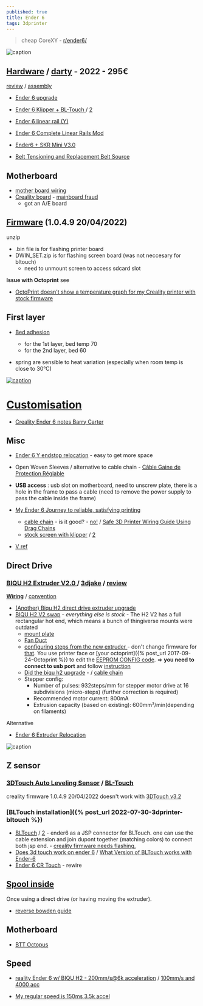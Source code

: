 ```yaml
---
published: true
title: Ender 6
tags: 3dprinter
---
```

> cheap CoreXY -  [r/ender6/](https://www.reddit.com/r/ender6/)

![caption](https://external-content.duckduckgo.com/iu/?u=https%3A%2F%2Ftse1.mm.bing.net%2Fth%3Fid%3DOIP.J-kyutn5uYHtPmCA_dqoVgAAAA%26pid%3DApi&f=1) 

##  [Hardware](https://www.amazon.fr/Imprimante-Creality-dimpression-silencieuse-Nouvellement/dp/B08MQ2NBXS/ref=sr_1_1?__mk_fr_FR=%C3%85M%C3%85%C5%BD%C3%95%C3%91&crid=3CN8NCG8ZFNMA&keywords=ender%2B6&qid=1643478583&sprefix=ender%2B6%2Caps%2C182&sr=8-1&th=1) / [darty](https://www.darty.com/nav/achat/informatique/imprimante_scanner/imprimante/creality_imprimante_3d_creality_a_structure_cubique_amelioree_ender_6_250_250_400mm_grande_taille_d_imprimante_ecran_tactile_couleur_hd_4_3_pouces__MK765783144.html) - 2022 - 295€

[review](https://3dprintbeginner.com/creality-ender-6-review/) / [assembly](https://forums.creality3dofficial.com/my-ender-6-assembly-process/)
- [Ender 6 upgrade](https://3dprintbeginner.com/creality-ender-6-upgrades-paid-and-free/)

- [Ender 6 Klipper + BL-Touch ](https://www.smith3d.com/ender-6-klipper-bl-touch/) / [2](https://3dprintbeginner.com/how-to-install-klipper-on-creality-ender-6/)
- [Ender 6 linear rail (Y)](https://www.thingiverse.com/thing:4757747)
- [Ender 6 Complete Linear Rails Mod](https://www.thingiverse.com/thing:4757747/remixes)
- [Ender6 + SKR Mini V3.0](https://www.reddit.com/r/ender6/comments/sii1jf/ender6_skr_mini_v30/)

- [Belt Tensioning and Replacement Belt Source](https://www.reddit.com/r/ender6/comments/prxn5o/belt_tensioning_and_replacement_belt_source/)

## Motherboard

- [ mother board wiring](https://user-images.githubusercontent.com/46035129/101119293-caad8480-35c9-11eb-960d-3d9c698b4ba0.png)
- [Creality board](https://www.reddit.com/r/ender6/comments/rggqp3/comment/homyl8i/) - [mainboard fraud](https://youtu.be/DAfIEkHHoQc?t=79)
	- got an A/E board 


## [Firmware](https://www.creality.com/pages/download-ender-6?spm=..page_1934481.products_display_1.1) (1.0.4.9 20/04/2022)

unzip
- .bin file is for flashing printer board
- DWIN_SET.zip is for flashing screen board (was not neccesary for bltouch)
	- need to unmount screen to access sdcard slot

**Issue with Octoprint**
see 
- [OctoPrint doesn't show a temperature graph for my Creality printer with stock firmware ](https://community.octoprint.org/t/octoprint-doesnt-show-a-temperature-graph-for-my-creality-printer-with-stock-firmware/23901#double)

## First layer
- [Bed adhesion](https://www.reddit.com/r/3Dprinting/comments/9g7hmp/ender_3_creality_glass_bed_not_sticking/)
	- for the 1st layer, bed temp 70
	- for the 2nd layer, bed 60

- spring are sensible to heat variation (especially when room temp is close to 30°C)

[![caption](https://preview.redd.it/jp6mdnn97s361.jpg?width=640&crop=smart&auto=webp&s=68a346a3bfce06b129417b18ed712afeccf10100) ](https://www.reddit.com/r/ender6/comments/k8id45/why_is_the_ender_6_not_getting_as_much_attention/)

# [Customisation](https://www.thingiverse.com/yd007/collections/ender6)

- [Creality Ender 6 notes Barry Carter](https://github.com/ginge/Ender6)

## Misc
- [Ender 6 Y endstop relocation](https://www.thingiverse.com/thing:5222477) - easy to get more space
- Open Woven Sleeves / alternative to cable chain - [Câble Gaine de Protection Réglable](https://www.amazon.fr/gp/product/B08YN56FYG/ref=ppx_yo_dt_b_asin_title_o00_s00?ie=UTF8&psc=1)
- **USB access** : usb slot on motherboard, need to unscrew plate, there is a hole in the frame to pass a cable (need to remove the power supply to pass the cable inside the frame)

- [My Ender 6 Journey to reliable, satisfying printing](https://www.reddit.com/r/ender6/comments/vf7qbt/my_ender_6_journey_to_reliable_satisfying_printing/)
	
	- [cable chain](https://www.thingiverse.com/thing:4731935) - is it good? - [no!](https://linustechtips.com/topic/1383007-3d-printer-drag-chain-an-opinion-piece-on-printed-energy-chains/) / [Safe 3D Printer Wiring Guide Using Drag Chains](https://www.youtube.com/watch?v=_HiuY015rOY&t=90s)
    - [stock screen with klipper](https://www.reddit.com/r/ender6/comments/rggqp3/comment/homyl8i/) / [2](https://www.youtube.com/watch?v=t1FgE3OgUA8)
- [V ref](https://www.reddit.com/r/ender6/comments/u7zmxc/ender_6_wbiqu_h2_vref_value_issues_mixed_drivers/)

## Direct Drive

### [BIQU H2 Extruder V2.0 ](https://3dprintbeginner.com/ender-6-direct-drive-conversion-h2-extruder/) / [3djake](https://www.3djake.com/biqu/h2-extruder-v20) / [review](https://3dwork.io/en/biqu-h2-extruder-review/)

[**Wiring**](https://www.reddit.com/r/BIGTREETECH/comments/mihwg1/ender_3_v2_biqu_h2_stepper_wiring/) / [convention](https://caggius.wordpress.com/stepper-motor-wiring-conventions/)
- [(Another) Biqu H2 direct drive extruder upgrade](https://www.reddit.com/r/ender6/comments/shn39o/another_biqu_h2_direct_drive_extruder_upgrade/)
- [BIQU H2 V2 swap](https://www.reddit.com/r/ender6/comments/rxcarq/finally_biqu_h2_v2_swap_ender_6/) - _everything else is stock_ - The H2 V2 has a full rectangular hot end, which means a bunch of thingiverse mounts were outdated
	- [mount plate](https://www.thingiverse.com/thing:4893522)
	- [Fan Duct](https://www.thingiverse.com/thing:5202213)
	- [configuring steps from the new extruder ](https://www.reddit.com/r/ender6/comments/rxcarq/finally_biqu_h2_v2_swap_ender_6/hu6fd46/) - don't change firmware for [that](https://www.reddit.com/r/ender6/comments/rvtlx8/comment/hrcky6w/?utm_source=reddit&utm_medium=web2x&context=3). You use printer face or [your octoprint]({% post_url 2017-09-24-Octoprint %}) to edit the [EEPROM CONFIG code](https://plugins.octoprint.org/plugins/eeprom_marlin/). => **you need to connect to usb port** and follow [instruction](https://www.reddit.com/r/ender6/comments/rvtlx8/comment/hrcky6w/?utm_source=reddit&utm_medium=web2x&context=3)
	- [Did the biqu h2 upgrade](https://www.reddit.com/r/ender6/comments/rvtlx8/did_the_biqu_h2_upgrade_everything_working_well/) - / [cable chain](https://www.thingiverse.com/thing:4731935)
	- Stepper config: 
    	- Number of pulses: 932steps/mm for stepper motor drive at 16 subdivisions  (micro-steps) (further correction is required)
        - Recommended motor current: 800mA
        - Extrusion capacity (based on existing): 600mm³/min(depending on filaments)

Alternative
- [Ender 6 Extruder Relocation](https://marksmakerspace.com/3dprinting/ender6-extruder-move.html)

![caption](https://cdn.shopify.com/s/files/1/1619/4791/products/9_601abe7a-ee33-40d1-9a38-8df2813b36f8_800x.jpg?v=1634899553)

## Z sensor

### [3DTouch Auto Leveling Sensor](https://www.geeetech.com/wiki/index.php/3DTouch_Auto_Leveling_Sensor) / [BL-Touch](http://www.klipper3d.org/BLTouch.html)

creality firmware 1.0.4.9 20/04/2022 doesn't work with [3DTouch v3.2](https://www.amazon.fr/gp/product/B08P51G69Z/ref=ppx_yo_dt_b_asin_title_o00_s00?ie=UTF8&psc=1)

### [BLTouch installation]({% post_url 2022-07-30-3dprinter-bltouch %})

- [BLTouch](https://www.youtube.com/watch?v=Sqs6rGUX9yw) / [2](https://www.youtube.com/watch?v=FH0KHYU3_S8) - ender6 as a JSP connector for BLTouch. one can use the cable extension and join dupont together (matching colors)  to connect both jsp end. - [creality firmware needs flashing.](https://www.creality.com/pages/download-ender-6?spm=..page_1934481.products_display_1.1)
- [Does 3d touch work on ender 6](https://www.reddit.com/r/ender6/comments/pslddo/does_3d_touch_work_on_ender_6/) / [What Version of BLTouch works with Ender-6](https://forums.creality3dofficial.com/community/ender-6/what-version-of-bltouch-works-with-ender-6/)
- [Ender 6 CR Touch](https://www.reddit.com/r/ender6/comments/qngdd8/ender_6_cr_touch/) - rewire


## [Spool inside](https://www.thingiverse.com/thing:5181697)

Once using a direct drive (or having moving the extruder).
- [ reverse bowden guide ](https://www.thingiverse.com/thing:4658388)

## Motherboard

- [BTT Octopus](https://3dwork.io/en/btt-octopus/)

## Speed
- [reality Ender 6 w/ BIQU H2 - 200mm/s@6k acceleration](https://www.youtube.com/watch?v=82gAH7u3tMM) / [100mm/s and 4000 acc](https://www.youtube.com/watch?v=EqPe5yzP3zo)

- [My regular speed is 150ms 3.5k accel](https://www.reddit.com/r/ender6/comments/k8id45/why_is_the_ender_6_not_getting_as_much_attention/)
